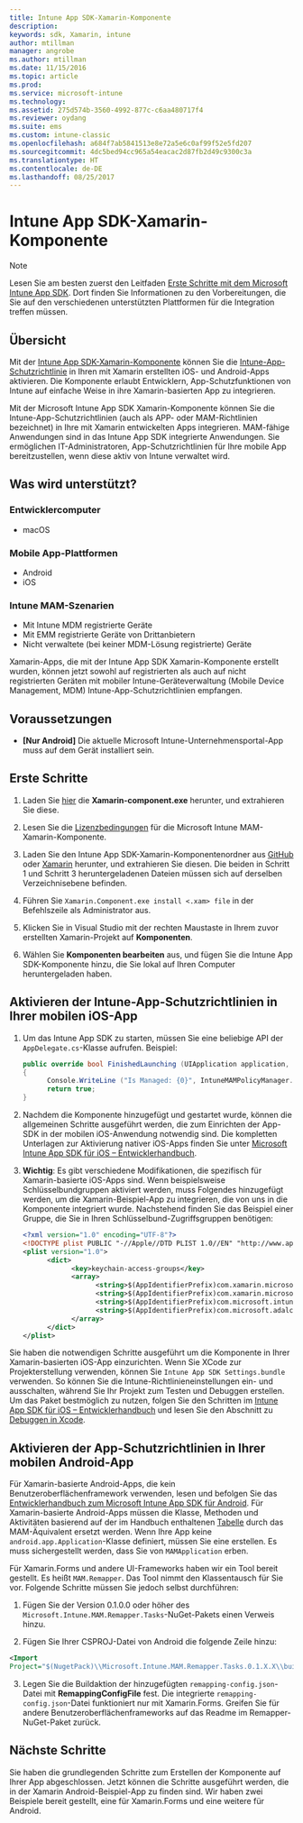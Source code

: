 ```yaml
---
title: Intune App SDK-Xamarin-Komponente
description: 
keywords: sdk, Xamarin, intune
author: mtillman
manager: angrobe
ms.author: mtillman
ms.date: 11/15/2016
ms.topic: article
ms.prod: 
ms.service: microsoft-intune
ms.technology: 
ms.assetid: 275d574b-3560-4992-877c-c6aa480717f4
ms.reviewer: oydang
ms.suite: ems
ms.custom: intune-classic
ms.openlocfilehash: a684f7ab5841513e8e72a5e6c0af99f52e5fd207
ms.sourcegitcommit: 4dc5bed94cc965a54eacac2d87fb2d49c9300c3a
ms.translationtype: HT
ms.contentlocale: de-DE
ms.lasthandoff: 08/25/2017
---
```

# <a name="microsoft-intune-app-sdk-xamarin-component"></a>Intune App SDK-Xamarin-Komponente

> [!NOTE]
> Lesen Sie am besten zuerst den Leitfaden [Erste Schritte mit dem Microsoft Intune App SDK](app-sdk-get-started.md). Dort finden Sie Informationen zu den Vorbereitungen, die Sie auf den verschiedenen unterstützten Plattformen für die Integration treffen müssen.



## <a name="overview"></a>Übersicht
Mit der [Intune App SDK-Xamarin-Komponente](https://components.xamarin.com/view/microsoft.intune.mam) können Sie die [Intune-App-Schutzrichtlinie](/intune-classic/deploy-use/protect-app-data-using-mobile-app-management-policies-with-microsoft-intune) in Ihren mit Xamarin erstellten iOS- und Android-Apps aktivieren. Die Komponente erlaubt Entwicklern, App-Schutzfunktionen von Intune auf einfache Weise in ihre Xamarin-basierten App zu integrieren.

Mit der Microsoft Intune App SDK Xamarin-Komponente können Sie die Intune-App-Schutzrichtlinien (auch als APP- oder MAM-Richtlinien bezeichnet) in Ihre mit Xamarin entwickelten Apps integrieren. MAM-fähige Anwendungen sind in das Intune App SDK integrierte Anwendungen. Sie ermöglichen IT-Administratoren, App-Schutzrichtlinien für Ihre mobile App bereitzustellen, wenn diese aktiv von Intune verwaltet wird.

## <a name="whats-supported"></a>Was wird unterstützt?

### <a name="developer-machines"></a>Entwicklercomputer
* macOS


### <a name="mobile-app-platforms"></a>Mobile App-Plattformen
* Android
* iOS


### <a name="intune-mobile-application-management-scenarios"></a>Intune MAM-Szenarien

* Mit Intune MDM registrierte Geräte
* Mit EMM registrierte Geräte von Drittanbietern
* Nicht verwaltete (bei keiner MDM-Lösung registrierte) Geräte

Xamarin-Apps, die mit der Intune App SDK Xamarin-Komponente erstellt wurden, können jetzt sowohl auf registrierten als auch auf nicht registrierten Geräten mit mobiler Intune-Geräteverwaltung (Mobile Device Management, MDM) Intune-App-Schutzrichtlinien empfangen.

## <a name="prerequisites"></a>Voraussetzungen

* **[Nur Android]** Die aktuelle Microsoft Intune-Unternehmensportal-App muss auf dem Gerät installiert sein.

## <a name="get-started"></a>Erste Schritte

1.  Laden Sie [hier](https://components.xamarin.com/submit/xpkg) die **Xamarin-component.exe** herunter, und extrahieren Sie diese.

2. Lesen Sie die [Lizenzbedingungen](https://components.xamarin.com/license/microsoft.intune.mam) für die Microsoft Intune MAM-Xamarin-Komponente.

3.  Laden Sie den Intune App SDK-Xamarin-Komponentenordner aus [GitHub](https://github.com/msintuneappsdk/intune-app-sdk-xamarin) oder [Xamarin](https://components.xamarin.com/license/microsoft.intune.mam) herunter, und extrahieren Sie diesen. Die beiden in Schritt 1 und Schritt 3 heruntergeladenen Dateien müssen sich auf derselben Verzeichnisebene befinden.

4.  Führen Sie `Xamarin.Component.exe install <.xam> file` in der Befehlszeile als Administrator aus.

5.  Klicken Sie in Visual Studio mit der rechten Maustaste in Ihrem zuvor erstellten Xamarin-Projekt auf **Komponenten**.

6.  Wählen Sie **Komponenten bearbeiten** aus, und fügen Sie die Intune App SDK-Komponente hinzu, die Sie lokal auf Ihren Computer heruntergeladen haben.



## <a name="enabling-intune-app-protection-polices-in-your-ios-mobile-app"></a>Aktivieren der Intune-App-Schutzrichtlinien in Ihrer mobilen iOS-App
1.  Um das Intune App SDK zu starten, müssen Sie eine beliebige API der `AppDelegate.cs`-Klasse aufrufen. Beispiel:

      ```csharp
      public override bool FinishedLaunching (UIApplication application, NSDictionary launchOptions)
      {
            Console.WriteLine ("Is Managed: {0}", IntuneMAMPolicyManager.Instance.PrimaryUser != null);
            return true;
      }

      ```

2.  Nachdem die Komponente hinzugefügt und gestartet wurde, können die allgemeinen Schritte ausgeführt werden, die zum Einrichten der App-SDK in der mobilen iOS-Anwendung notwendig sind. Die kompletten Unterlagen zur Aktivierung nativer iOS-Apps finden Sie unter [Microsoft Intune App SDK für iOS – Entwicklerhandbuch](app-sdk-ios.md).
3. **Wichtig**: Es gibt verschiedene Modifikationen, die spezifisch für Xamarin-basierte iOS-Apps sind. Wenn beispielsweise Schlüsselbundgruppen aktiviert werden, muss Folgendes hinzugefügt werden, um die Xamarin-Beispiel-App zu integrieren, die von uns in die Komponente integriert wurde. Nachstehend finden Sie das Beispiel einer Gruppe, die Sie in Ihren Schlüsselbund-Zugriffsgruppen benötigen:

      ```xml
      <?xml version="1.0" encoding="UTF-8"?>
      <!DOCTYPE plist PUBLIC "-//Apple//DTD PLIST 1.0//EN" "http://www.apple.com/DTDs/PropertyList-1.0.dtd">
      <plist version="1.0">
            <dict>
                  <key>keychain-access-groups</key>
                  <array>
                        <string>$(AppIdentifierPrefix)com.xamarin.microsoftintunesample</string>
                        <string>$(AppIdentifierPrefix)com.xamarin.microsoftintunesample.intunemam</string>
                        <string>$(AppIdentifierPrefix)com.microsoft.intune.mam</string>
                        <string>$(AppIdentifierPrefix)com.microsoft.adalcache</string>
                  </array>
            </dict>
      </plist>
      ```

Sie haben die notwendigen Schritte ausgeführt um die Komponente in Ihrer Xamarin-basierten iOS-App einzurichten. Wenn Sie XCode zur Projekterstellung verwenden, können Sie `Intune App SDK Settings.bundle` verwenden. So können Sie die Intune-Richtlinieneinstellungen ein- und ausschalten, während Sie Ihr Projekt zum Testen und Debuggen erstellen. Um das Paket bestmöglich zu nutzen, folgen Sie den Schritten im [Intune App SDK für iOS – Entwicklerhandbuch](app-sdk-ios.md) und lesen Sie den Abschnitt zu [Debuggen in Xcode](app-sdk-ios.md#status-result-and-debug-notifications).

## <a name="enabling-app-protection-policies-in-your-android-mobile-app"></a>Aktivieren der App-Schutzrichtlinien in Ihrer mobilen Android-App
Für Xamarin-basierte Android-Apps, die kein Benutzeroberflächenframework verwenden, lesen und befolgen Sie das [Entwicklerhandbuch zum Microsoft Intune App SDK für Android](app-sdk-android.md). Für Xamarin-basierte Android-Apps müssen die Klasse, Methoden und Aktivitäten basierend auf der im Handbuch enthaltenen [Tabelle](app-sdk-android.md#replace-classes-methods-and-activities-with-their-mam-equivalent) durch das MAM-Äquivalent ersetzt werden. Wenn Ihre App keine `android.app.Application`-Klasse definiert, müssen Sie eine erstellen. Es muss sichergestellt werden, dass Sie von `MAMApplication` erben.

Für Xamarin.Forms und andere UI-Frameworks haben wir ein Tool bereit gestellt. Es heißt `MAM.Remapper`. Das Tool nimmt den Klassentausch für Sie vor. Folgende Schritte müssen Sie jedoch selbst durchführen:

1.  Fügen Sie der Version 0.1.0.0 oder höher des `Microsoft.Intune.MAM.Remapper.Tasks`-NuGet-Pakets einen Verweis hinzu.

2.  Fügen Sie Ihrer CSPROJ-Datei von Android die folgende Zeile hinzu:
  ```xml
  <Import
  Project="$(NugetPack)\\Microsoft.Intune.MAM.Remapper.Tasks.0.1.X.X\\build\\MonoAndroid10\\Microsoft.Intune.MAM.Remapper.targets" />
  ```

3.  Legen Sie die Buildaktion der hinzugefügten `remapping-config.json`-Datei mit **RemappingConfigFile** fest. Die integrierte `remapping-config.json`-Datei funktioniert nur mit Xamarin.Forms. Greifen Sie für andere Benutzeroberflächenframeworks auf das Readme im Remapper-NuGet-Paket zurück.

## <a name="next-steps"></a>Nächste Schritte

Sie haben die grundlegenden Schritte zum Erstellen der Komponente auf Ihrer App abgeschlossen. Jetzt können die Schritte ausgeführt werden, die in der Xamarin Android-Beispiel-App zu finden sind. Wir haben zwei Beispiele bereit gestellt, eine für Xamarin.Forms und eine weitere für Android.